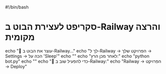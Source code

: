 #!/bin/bash

# סקריפט לעצירת הבוט ב-Railway והרצה מקומית

echo "🛑 עוצר את הבוט ב-Railway..."
echo "לך ל-Railway → הפרויקט שלך → Settings → הכה על 'Sleep'"
echo ""
echo "לאחר מכן הרץ:"
echo "python bot.py"
echo ""
echo "🔄 כדי להפעיל שוב ב-Railway:"
echo "Railway → הפרויקט → Deploy"
